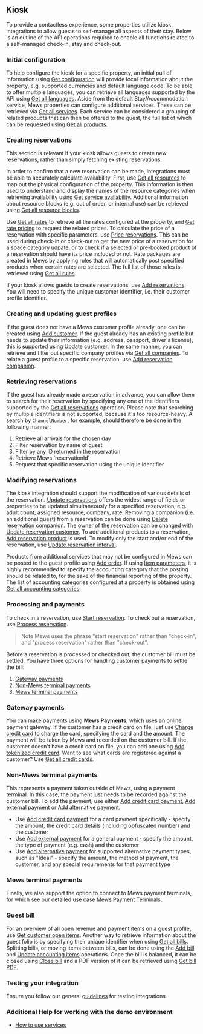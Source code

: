 ## Kiosk

To provide a contactless experience, some properties utilize kiosk integrations to allow guests to self-manage all aspects of their stay. Below is an outline of the API operations required to enable all functions related to a self-managed check-in, stay and check-out.

### Initial configuration

To help configure the kiosk for a specific property, an initial pull of information using [Get configuration](../operations/configuration.md#get-configuration) will provide local information about the property, e.g. supported currencies and default language code. To be able to offer multiple languages, you can retrieve all languages supported by the API using [Get all languages](../operations/languages.md#get-all-languages). Aside from the default Stay/Accommodation service, Mews properties can configure additional services. These can be retrieved via [Get all services](../operations/services.md#get-all-services). Each service can be considered a grouping of related products that can then be offered to the guest, the full list of which can be requested using [Get all products](../operations/products.md#get-all-products).

### Creating reservations

This section is relevant if your kiosk allows guests to create new reservations, rather than simply fetching existing reservations.

In order to confirm that a new reservation can be made, integrations must be able to accurately calculate availability. First, use [Get all resources](../operations/resources.md#get-all-resources) to map out the physical configuration of the property. This information is then used to understand and display the names of the resource categories when retrieving availability using [Get service availability](../operations/services.md#get-service-availability). Additional information about resource blocks (e.g. out of order, or internal use) can be retrieved using [Get all resource blocks](../operations/resourceblocks.md#get-all-resource-blocks). 

Use [Get all rates](../operations/rates.md#get-all-rates) to retrieve all the rates configured at the property, and [Get rate pricing](../operations/rates.md#get-rate-pricing) to request the related prices. To calculate the price of a reservation with specific parameters, use [Price reservations](../operations/reservations.md#price-reservations). This can be used during check-in or check-out to get the new price of a reservation for a space category udpate, or to check if a selected or pre-booked product of a reservation should have its price included or not. Rate packages are created in Mews by applying rules that will automatically post specified products when certain rates are selected. The full list of those rules is retrieved using [Get all rules](../operations/rules.md#get-all-rules).

If your kiosk allows guests to create reservations, use [Add reservations](../operations/reservations.md#add-reservations). You will need to specify the unique customer identifier, i.e. their customer profile identifier.

### Creating and updating guest profiles

If the guest does not have a Mews customer profile already, one can be created using [Add customer](../operations/customers.md#add-customer). If the guest already has an existing profile but needs to update their information (e.g. address, passport, driver's license), this is supported using [Update customer](../operations/customers.md#update-customer). In the same manner, you can retrieve and filter out specific company profiles via [Get all companies](../operations/companies.md#get-all-companies). To relate a guest profile to a specific reservation, use [Add reservation companion](../operations/reservations.md#add-reservation-companion).

### Retrieving reservations

If the guest has already made a reservation in advance, you can allow them to search for their reservation by specifying any one of the identifiers supported by the [Get all reservations](../operations/reservations.md#get-all-reservations-ver-2023-06-06) operation. Please note that searching by multiple identifiers is not supported, because it's too resource-heavy. A search by `ChannelNumber`, for example, should therefore be done in the following manner:

1. Retrieve all arrivals for the chosen day
2. Filter reservation by name of guest
3. Filter by any ID returned in the reservation
4. Retrieve Mews 'reservationId'
5. Request that specific reservation using the unique identifier

### Modifying reservations

The kiosk integration should support the modification of various details of the reservation. [Update reservations](../operations/reservations.md#update-reservations) offers the widest range of fields or properties to be updated simultaneously for a specified reservation, e.g. adult count, assigned resource, company, rate. Removing a companion (i.e. an additional guest) from a reservation can be done using [Delete reservation companion](../operations/reservations.md#delete-reservation-companion). The owner of the reservation can be changed with [Update reservation customer](../operations/reservations.md#update-reservation-customer). To add additional products to a reservation, [Add reservation product](../operations/reservations.md#add-reservation-product) is used. To modify only the start and/or end of the reservation, use [Update reservation interval](../operations/reservations.md#update-reservation-interval).

Products from additional services that may not be configured in Mews can be posted to the guest profile using [Add order](../operations/orders.md#add-order). If using [Item parameters](../operations/orders.md#item-parameters), it is highly recommended to specify the accounting category that the posting should be related to, for the sake of the financial reporting of the property. The list of accounting categories configured at a property is obtained using [Get all accounting categories](../operations/accountingcategories.md#get-all-accounting-categories).

### Processing and payments

To check in a reservation, use [Start reservation](../operations/reservations.md#start-reservation). To check out a reservation, use [Process reservation](../operations/reservations.md#process-reservation).

> Note Mews uses the phrase "start reservation" rather than "check-in", and "process reservation" rather than "check-out".

Before a reservation is processed or checked out, the customer bill must be settled. You have three options for handling customer payments to settle the bill:

1. [Gateway payments](#gateway-payments)
2. [Non-Mews terminal payments](#non-mews-terminal-payments)
3. [Mews terminal payments](#mews-terminal-payments)

### Gateway payments

You can make payments using **Mews Payments**, which uses an online payment gateway. If the customer has a credit card on file, just use [Charge credit card](../operations/creditcards.md#charge-credit-card) to charge the card, specifying the card and the amount. The payment will be taken by Mews and recorded on the customer bill. If the customer doesn't have a credit card on file, you can add one using [Add tokenized credit card](../operations/creditcards.md#add-tokenized-credit-card). Want to see what cards are registered against a customer? Use [Get all credit cards](../operations/creditcards.md#get-all-credit-cards).

### Non-Mews terminal payments

This represents a payment taken outside of Mews, using a payment terminal. In this case, the payment just needs to be recorded against the customer bill.
To add the payment, use either [Add credit card payment](../operations/payments.md#add-credit-card-payment), [Add external payment](../operations/payments.md#add-external-payment) or [Add alternative payment](../operations/payments.md#add-alternative-payment).

* Use [Add credit card payment](../operations/payments.md#add-credit-card-payment) for a card payment specifically - specify the amount, the credit card details (including obfuscated number) and the customer
* Use [Add external payment](../operations/payments.md#add-external-payment) for a general payment - specify the amount, the type of payment (e.g. cash) and the customer
* Use [Add alternative payment](../operations/payments.md#add-alternative-payment) for supported alternative payment types, such as "Ideal" - specify the amount, the method of payment, the customer, and any special requirements for that payment type

### Mews terminal payments

Finally, we also support the option to connect to Mews payment terminals, for which see our detailed use case [Mews Payment Terminals](mews-terminals.md).

### Guest bill

For an overview of all open revenue and payment items on a guest profile, use [Get customer open items](../operations/customers.md#get-customers-open-items). Another way to retrieve information about the guest folio is by specifying their unique identifier when using [Get all bills](../operations/bills.md#get-all-bills). Splitting bills, or moving items between bills, can be done using the [Add bill](../operations/bills.md#add-bill) and [Update accounting items](../operations/accountingitems.md#update-accounting-items) operations. Once the bill is balanced, it can be closed using [Close bill](../operations/bills.md#close-bill) and a PDF version of it can be retrieved using [Get bill PDF](../operations/bills.md#close-bill).

### Testing your integration

Ensure you follow our general [guidelines](../guidelines) for testing integrations.

### Additional Help for working with the demo environment

- [How to use services](https://help.mews.com/s/article/understanding-services?language=en_US)
